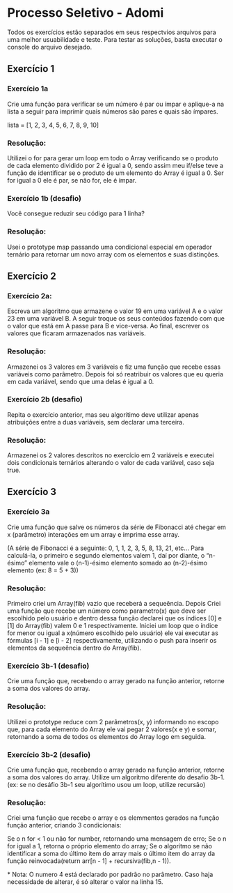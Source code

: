 # Processo Seletivo - Adomi

Todos os exercícios estão separados em seus respectvios arquivos para uma melhor usuabilidade e teste.
Para testar as soluções, basta executar o console do arquivo desejado.

## Exercício 1

### Exercício 1a

Crie uma função para verificar se um número é par ou ímpar e aplique-a na lista a seguir para imprimir quais números são pares e quais são ímpares.

lista = [1, 2, 3, 4, 5, 6, 7, 8, 9, 10]

### Resolução:

Utilizei o for para gerar um loop em todo o Array verificando se o produto de cada elemento dividido por 2 é igual a 0, sendo assim meu if/else teve a função de identificar se o produto de um elemento do Array é igual a 0. Ser for igual a 0 ele é par, se não for, ele é ímpar.

### Exercício 1b (desafio)

Você consegue reduzir seu código para 1 linha?

### Resolução:

Usei o prototype map passando uma condicional especial em operador ternário para retornar um novo array com os elementos e suas distinções.

## Exercício 2

### Exercício 2a:

Escreva um algoritmo que armazene o valor 19 em uma variável A e o valor 23 em uma variável B. A seguir troque os seus conteúdos fazendo com que o valor que está em A passe para B e vice-versa. Ao final, escrever os valores que ficaram armazenados nas variáveis.

### Resolução:

Armazenei os 3 valores em 3 variáveis e fiz uma função que recebe essas variáveis como parâmetro.
Depois foi só reatribuir os valores que eu queria em cada variável, sendo que uma delas é igual a 0.

### Exercício 2b (desafio)

Repita o exercício anterior, mas seu algorítimo deve utilizar apenas atribuições entre a duas variáveis, sem declarar uma terceira.

### Resolução:

Armazenei os 2 valores descritos no exercício em 2 variáveis e executei dois condicionais ternários alterando o valor de cada variável, caso seja true.

## Exercício 3

### Exercício 3a

Crie uma função que salve os números da série de Fibonacci até chegar em x (parâmetro) interações em um array e imprima esse array.

(A série de Fibonacci é a seguinte: 0, 1, 1, 2, 3, 5, 8, 13, 21, etc... Para calculá-la, o primeiro e segundo elementos valem 1, daí por diante, o “n-ésimo” elemento vale o (n-1)-ésimo elemento somado ao (n-2)-ésimo elemento (ex: 8 = 5 + 3))

### Resolução:

Primeiro criei um Array(fib) vazio que receberá a sequeência.
Depois Criei uma função que recebe um número como parametro(x) que deve ser escolhido pelo usuário e dentro dessa função declarei que os índices [0] e [1] do Array(fib) valem 0 e 1 respectivamente.
Iniciei um loop que o índice for menor ou igual a x(número escolhido pelo usuário) ele vai executar as fórmulas [i - 1] e [i - 2] respectivamente, utilizando o push para inserir os elementos da sequeência dentro do Array(fib).

### Exercício 3b-1 (desafio)

Crie uma função que, recebendo o array gerado na função anterior, retorne a soma dos valores do array.

### Resolução:

Utilizei o prototype reduce com 2 parâmetros(x, y) informando no escopo que, para cada elemento do Array ele vai pegar 2 valores(x e y) e somar, retornando a soma de todos os elementos do Array logo em seguida.

### Exercício 3b-2 (desafio)

Crie uma função que, recebendo o array gerado na função anterior, retorne a soma dos valores do array. Utilize um algoritmo diferente do desafio 3b-1. (ex: se no desáfio 3b-1 seu algorítimo usou um loop, utilize recursão)

### Resolução:

Criei uma função que recebe o array e os elemmentos gerados na função função anterior, criando 3 condicionais:

Se o n for < 1 ou não for number, retornando uma mensagem de erro;
Se o n for igual a 1, retorna o próprio elemento do array;
Se o algorítmo se não identificar a soma do último item do array mais o último item do array da função reinvocada(return arr[n - 1] + recursiva(fib,n - 1)).

\* Nota: O numero 4 está declarado por padrão no parâmetro. Caso haja necessidade de alterar, é só alterar o valor na linha 15.
